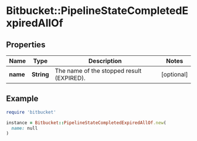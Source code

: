# Bitbucket::PipelineStateCompletedExpiredAllOf

## Properties

| Name | Type | Description | Notes |
| ---- | ---- | ----------- | ----- |
| **name** | **String** | The name of the stopped result (EXPIRED). | [optional] |

## Example

```ruby
require 'bitbucket'

instance = Bitbucket::PipelineStateCompletedExpiredAllOf.new(
  name: null
)
```

